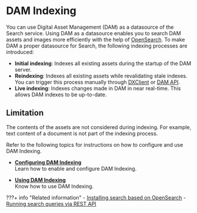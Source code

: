 # DAM Indexing

You can use Digital Asset Management (DAM) as a datasource of the Search service. Using DAM as a datasource enables you to search DAM assets and images more efficiently with the help of [OpenSearch](../../../../deployment//install/container/helm_deployment/preparation/optional_tasks/optional_install_new_search.md). To make DAM a proper datasource for Search, the following indexing processes are introduced:

- **Initial indexing**: Indexes all existing assets during the startup of the DAM server.
- **Reindexing**: Indexes all existing assets while revalidating stale indexes. You can trigger this process manually through [DXClient](../../../../extend_dx/development_tools/dxclient/index.md) or [DAM API](https://opensource.hcltechsw.com/experience-api-documentation/dam-api/).
- **Live indexing**: Indexes changes made in DAM in near real-time. This allows DAM indexes to be up-to-date.

## Limitation

The contents of the assets are not considered during indexing. For example, text content of a document is not part of the indexing process.

Refer to the following topics for instructions on how to configure and use DAM Indexing.

- **[Configuring DAM Indexing](./configure_dam_indexing.md)**  
Learn how to enable and configure DAM Indexing.

- **[Using DAM Indexing](./using_dam_indexing.md)**  
Know how to use DAM Indexing.


???+ info "Related information"
    - [Installing search based on OpenSearch](../../../../deployment/install/container/helm_deployment/preparation/optional_tasks/optional_install_new_search.md)
    - [Running search queries via REST API](../../../../deployment/manage/container_configuration/configure_opensearch/run_search_queries_api.md)



